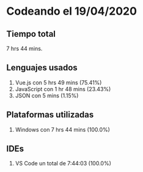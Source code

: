 # Codeando el 19/04/2020

## Tiempo total
7 hrs 44 mins.

## Lenguajes usados
1. Vue.js con 5 hrs 49 mins (75.41%)
1. JavaScript con 1 hr 48 mins (23.43%)
1. JSON con 5 mins (1.15%)

## Plataformas utilizadas
1. Windows con 7 hrs 44 mins (100.0%)

## IDEs
1. VS Code un total de 7:44:03 (100.0%)
